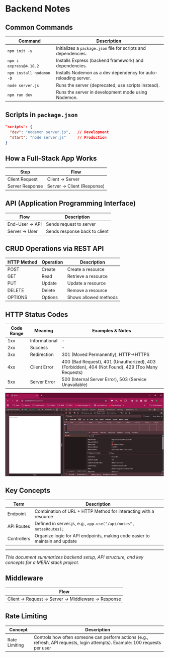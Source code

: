# Backend Notes

## Common Commands

| Command                      | Description                                                      |
|------------------------------|------------------------------------------------------------------|
| `npm init -y`                | Initializes a `package.json` file for scripts and dependencies.  |
| `npm i express@4.18.2`       | Installs Express (backend framework) and dependencies.           |
| `npm install nodemon -D`     | Installs Nodemon as a dev dependency for auto-reloading server.  |
| `node server.js`             | Runs the server (deprecated, use scripts instead).               |
| `npm run dev`                | Runs the server in development mode using Nodemon.               |

## Scripts in `package.json`

```json
"scripts": {
  "dev": "nodemon server.js",   // Development
  "start": "node server.js"     // Production
}
```

## How a Full-Stack App Works

| Step            | Flow                        |
|-----------------|----------------------------|
| Client Request  | Client → Server             |
| Server Response | Server → Client (Response)  |

## API (Application Programming Interface)

| Flow           | Description                   |
|----------------|------------------------------|
| End-User → API | Sends request to server       |
| Server → User  | Sends response back to client |

## CRUD Operations via REST API

| HTTP Method | Operation | Description           |
|-------------|-----------|-----------------------|
| POST        | Create    | Create a resource     |
| GET         | Read      | Retrieve a resource   |
| PUT         | Update    | Update a resource     |
| DELETE      | Delete    | Remove a resource     |
| OPTIONS     | Options   | Shows allowed methods |

## HTTP Status Codes

| Code Range | Meaning         | Examples & Notes                                                                 |
|------------|----------------|----------------------------------------------------------------------------------|
| 1xx        | Informational   | -                                                                                |
| 2xx        | Success         | -                                                                                |
| 3xx        | Redirection     | 301 (Moved Permanently), HTTP→HTTPS                                              |
| 4xx        | Client Error    | 400 (Bad Request), 401 (Unauthorized), 403 (Forbidden), 404 (Not Found), 429 (Too Many Requests) |
| 5xx        | Server Error    | 500 (Internal Server Error), 503 (Service Unavailable)                           |

![alt text](image.png)

## Key Concepts

| Term        | Description                                                                 |
|-------------|-----------------------------------------------------------------------------|
| Endpoint    | Combination of URL + HTTP Method for interacting with a resource            |
| API Routes  | Defined in server.js, e.g., `app.use("/api/notes", notesRoutes);`           |
| Controllers | Organize logic for API endpoints, making code easier to maintain and update |

---

*This document summarizes backend setup, API structure, and key concepts for a MERN stack project.*

## Middleware

| Flow                                   |
|-----------------------------------------|
| Client → Request → Server → Middleware → Response |

## Rate Limiting

| Concept        | Description                                                                 |
|----------------|-----------------------------------------------------------------------------|
| Rate Limiting  | Controls how often someone can perform actions (e.g., refresh, API requests, login attempts). Example: 100 requests per user

